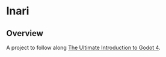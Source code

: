 # Inari

## Overview

A project to follow along [The Ultimate Introduction to Godot 4](https://www.youtube.com/watch?v=nAh_Kx5Zh5Q).
